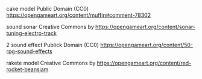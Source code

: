 

cake model Public Domain (CC0)
https://opengameart.org/content/muffin#comment-78302


sound sonar Creative Commons by
https://opengameart.org/content/sonar-tuning-electro-track


2 sound effect Publick Domain (CC0)
https://opengameart.org/content/50-rpg-sound-effects

rakete model Creative Commons by
https://opengameart.org/content/red-rocket-beansjam

